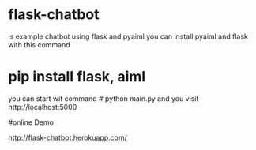 # flask-chatbot
is example chatbot using flask and pyaiml
you can install pyaiml and flask with this command
# pip install flask, aiml


you can start wit command # python main.py
and you visit http://localhost:5000


#online Demo

http://flask-chatbot.herokuapp.com/
